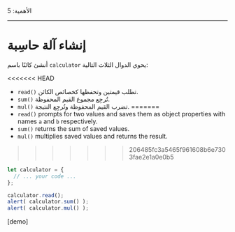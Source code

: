 الأهمية: 5

---

# إنشاء آلة حاسِبة

أنشئ كائنًا باسم `calculator` يحوي الدوال الثلاث التالية:

<<<<<<< HEAD
- `read()‎` تطلب قيمتين وتحفظها كخصائص الكائن.
- `sum()‎` تُرجِع مجموع القيم المحفوظة.
- `mul()‎` تضرب القيم المحفوظة وتُرجِع النتيجة.
=======
- `read()` prompts for two values and saves them as object properties with names `a` and `b` respectively.
- `sum()` returns the sum of saved values.
- `mul()` multiplies saved values and returns the result.
>>>>>>> 206485fc3a5465f961608b6e7303fae2e1a0e0b5

```js
let calculator = {
  // ... your code ...
};

calculator.read();
alert( calculator.sum() );
alert( calculator.mul() );
```

[demo]
